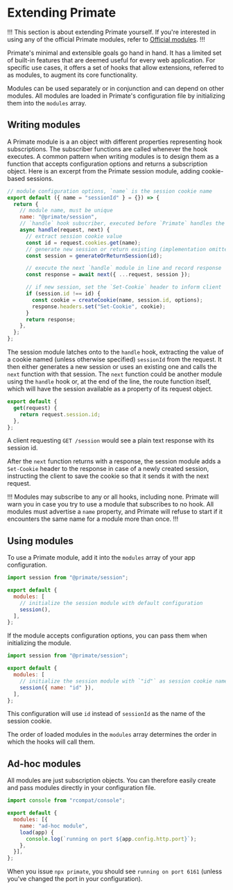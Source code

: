 # Extending Primate

!!!
This section is about extending Primate yourself. If you're interested in using
any of the official Primate modules, refer to
[Official modules](/modules/official).
!!!

Primate's minimal and extensible goals go hand in hand. It has a limited set of
built-in features that are deemed useful for every web application. For
specific use cases, it offers a set of hooks that allow extensions, referred to
as modules, to augment its core functionality.

Modules can be used separately or in conjunction and can depend on other
modules. All modules are loaded in Primate's configuration file by initializing
them into the `modules` array.

## Writing modules

A Primate module is a an object with different properties representing hook
subscriptions. The subscriber functions are called whenever the hook executes.
A common pattern when writing modules is to design them as a function that
accepts configuration options and returns a subscription object. Here is an
excerpt from the Primate session module, adding cookie-based sessions.

```js caption=Session module
// module configuration options, `name` is the session cookie name
export default ({ name = "sessionId" } = {}) => {
  return {
    // module name, must be unique
    name: "@primate/session",
    // `handle` hook subscriber, executed before `Primate` handles the request
    async handle(request, next) {
      // extract session cookie value
      const id = request.cookies.get(name);
      // generate new session or return existing (implementation omitted)
      const session = generateOrReturnSession(id);

      // execute the next `handle` module in line and record response
      const response = await next({ ...request, session });

      // if new session, set the `Set-Cookie` header to inform client
      if (session.id !== id) {
        const cookie = createCookie(name, session.id, options);
        response.headers.set("Set-Cookie", cookie);
      }
      return response;
    },
  };
};
```

The session module latches onto to the `handle` hook, extracting the value of a
cookie named (unless otherwise specified) `sessionId` from the request. It then
either generates a new session or uses an existing one and calls the `next`
function with that session. The `next` function could be another module using
the `handle` hook or, at the end of the line, the route function itself, which
will have the session available as a property of its request object.

```js caption=routes/session.js
export default {
  get(request) {
    return request.session.id;
  },
};
```

A client requesting `GET /session` would see a plain text response with its
session id.

After the `next` function returns with a response, the session module adds a
`Set-Cookie` header to the response in case of a newly created session, 
instructing the client to save the cookie so that it sends it with the next
request.

!!!
Modules may subscribe to any or all hooks, including none. Primate will warn
you in case you try to use a module that subscribes to no hook. All modules must
advertise a `name` property, and Primate will refuse to start if it encounters
the same name for a module more than once.
!!!

## Using modules

To use a Primate module, add it into the `modules` array of your app
configuration.

```js caption=primate.config.js
import session from "@primate/session";

export default {
  modules: [
    // initialize the session module with default configuration
    session(),
  ],
};
```

If the module accepts configuration options, you can pass them when
initializing the module.

```js caption=primate.config.js
import session from "@primate/session";

export default {
  modules: [
    // initialize the session module with `"id"` as session cookie name
    session({ name: "id" }),
  ],
};
```

This configuration will use `id` instead of `sessionId` as the name of the
session cookie.

The order of loaded modules in the `modules` array determines the order in
which the hooks will call them. 

## Ad-hoc modules

All modules are just subscription objects. You can therefore easily create and
pass modules directly in your configuration file.

```js caption=primate.config.js
import console from "rcompat/console";

export default {
  modules: [{
    name: "ad-hoc module",
    load(app) {
      console.log(`running on port ${app.config.http.port}`);
    },
  }],
};
```

When you issue `npx primate`, you should see `running on port 6161` (unless
you've changed the port in your configuration).
